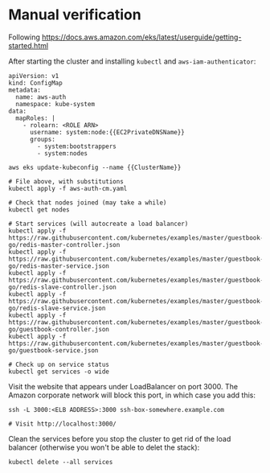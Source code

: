 # Manual verification

Following https://docs.aws.amazon.com/eks/latest/userguide/getting-started.html

After starting the cluster and installing `kubectl` and `aws-iam-authenticator`:

```
apiVersion: v1
kind: ConfigMap
metadata:
  name: aws-auth
  namespace: kube-system
data:
  mapRoles: |
    - rolearn: <ROLE ARN>
      username: system:node:{{EC2PrivateDNSName}}
      groups:
        - system:bootstrappers
        - system:nodes
```

```
aws eks update-kubeconfig --name {{ClusterName}}

# File above, with substitutions
kubectl apply -f aws-auth-cm.yaml

# Check that nodes joined (may take a while)
kubectl get nodes

# Start services (will autocreate a load balancer)
kubectl apply -f https://raw.githubusercontent.com/kubernetes/examples/master/guestbook-go/redis-master-controller.json
kubectl apply -f https://raw.githubusercontent.com/kubernetes/examples/master/guestbook-go/redis-master-service.json
kubectl apply -f https://raw.githubusercontent.com/kubernetes/examples/master/guestbook-go/redis-slave-controller.json
kubectl apply -f https://raw.githubusercontent.com/kubernetes/examples/master/guestbook-go/redis-slave-service.json
kubectl apply -f https://raw.githubusercontent.com/kubernetes/examples/master/guestbook-go/guestbook-controller.json
kubectl apply -f https://raw.githubusercontent.com/kubernetes/examples/master/guestbook-go/guestbook-service.json

# Check up on service status
kubectl get services -o wide
```

Visit the website that appears under LoadBalancer on port 3000. The Amazon corporate network will block this
port, in which case you add this:

```
ssh -L 3000:<ELB ADDRESS>:3000 ssh-box-somewhere.example.com

# Visit http://localhost:3000/
```

Clean the services before you stop the cluster to get rid of the load balancer
(otherwise you won't be able to delet the stack):

```
kubectl delete --all services

```
